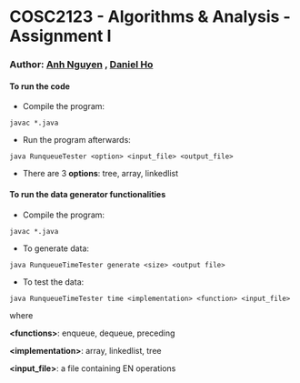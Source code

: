 # COSC2123 - Algorithms & Analysis - Assignment I

### Author: [Anh Nguyen](alex.nguyen.3141@gmail.com) , [Daniel Ho](s3718201@rmit.edu.au)
  

#### To run the code
- Compile the program:
```
javac *.java
``` 
- Run the program afterwards:
```
java RunqueueTester <option> <input_file> <output_file>
```
- There are 3 **options**: tree, array, linkedlist


#### To run the data generator functionalities
- Compile the program:
```
javac *.java
``` 
- To generate data:
```
java RunqueueTimeTester generate <size> <output file>
```
- To test the data:
```
java RunqueueTimeTester time <implementation> <function> <input_file>
```
where

**\<functions\>**: enqueue, dequeue, preceding

**\<implementation\>**: array, linkedlist, tree

**\<input_file\>**: a file containing EN operations
